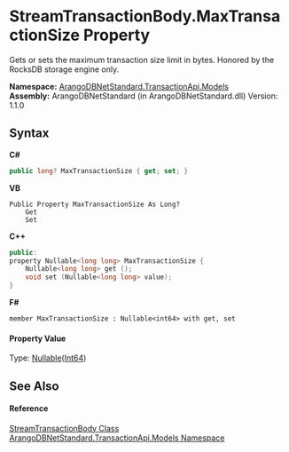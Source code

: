 # StreamTransactionBody.MaxTransactionSize Property 
 

Gets or sets the maximum transaction size limit in bytes. Honored by the RocksDB storage engine only.

**Namespace:**&nbsp;<a href="11a5cf74-6bc1-28c9-ea61-87f0e62011a0">ArangoDBNetStandard.TransactionApi.Models</a><br />**Assembly:**&nbsp;ArangoDBNetStandard (in ArangoDBNetStandard.dll) Version: 1.1.0

## Syntax

**C#**<br />
``` C#
public long? MaxTransactionSize { get; set; }
```

**VB**<br />
``` VB
Public Property MaxTransactionSize As Long?
	Get
	Set
```

**C++**<br />
``` C++
public:
property Nullable<long long> MaxTransactionSize {
	Nullable<long long> get ();
	void set (Nullable<long long> value);
}
```

**F#**<br />
``` F#
member MaxTransactionSize : Nullable<int64> with get, set

```


#### Property Value
Type: <a href="https://docs.microsoft.com/dotnet/api/system.nullable-1" target="_blank" rel="noopener noreferrer">Nullable</a>(<a href="https://docs.microsoft.com/dotnet/api/system.int64" target="_blank" rel="noopener noreferrer">Int64</a>)

## See Also


#### Reference
<a href="54f273d3-710f-1ae3-7d04-15f47dede621">StreamTransactionBody Class</a><br /><a href="11a5cf74-6bc1-28c9-ea61-87f0e62011a0">ArangoDBNetStandard.TransactionApi.Models Namespace</a><br />